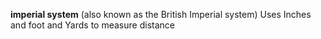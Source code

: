 **imperial system** (also known as the British Imperial system)
Uses
Inches and foot  and Yards to measure distance